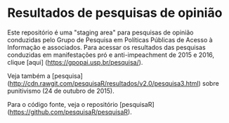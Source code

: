 # Resultados de pesquisas de opinião

Este repositório é uma "staging area" para pesquisas de opinião conduzidas pelo Grupo de Pesquisa em Políticas Públicas de Acesso à Informação e associados. Para acessar os resultados das pesquisas conduzidas em manifestações pró e anti-impeachment de 2015 e 2016, clique [aqui] (https://gpopai.usp.br/pesquisa/).

Veja também a [pesquisa] (http://cdn.rawgit.com/pesquisaR/resultados/v2.0/pesquisa3.html) sobre punitivismo (24 de outubro de 2015).

Para o código fonte, veja o repositório [pesquisaR] (https://github.com/pesquisaR/pesquisaR).
